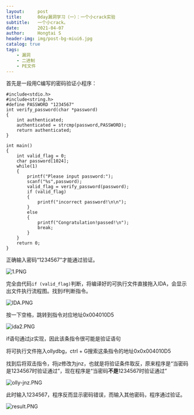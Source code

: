 ```yaml
---
layout:     post
title:      0day漏洞学习（一）：一个小crack实验
subtitle:   一个小crack。
date:       2021-04-07
author:     Hongtai S
header-img: img/post-bg-miui6.jpg
catalog: true
tags:
    - 漏洞
    - 二进制
    - PE文件
---
```


首先是一段用C编写的密码验证小程序：
```cpp,c
#include<stdio.h>
#include<string.h>
#define PASSWORD "1234567"
int verify_password(char *password)
{
	int authenticated;
	authenticated = strcmp(password,PASSWORD);
	return authenticated;
}

int main()
{
	int valid_flag = 0;
	char password[1024];
	while(1)
	{
		printf("Please input password:");
		scanf("%s",password);
		valid_flag = verify_password(password);
		if (valid_flag)
		{
			printf("incorrect password!\n\n");
		}
		else
		{
			printf("Congratulation!passed!\n");
			break;
		}
	}
	return 0;
}

```

正确输入密码“1234567”才能通过验证。

![1.PNG](https://i.loli.net/2021/04/07/AycqhLTwNJB3OVn.png)

完全由代码`if (valid_flag)`判断，将编译好的可执行文件直接拖入IDA，会显示出文件执行流程图。找到if判断指令。

![IDA.PNG](https://i.loli.net/2021/04/07/Cfbs19Dt7kBi5vQ.png)

按一下空格，跳转到指令对应地址0x004010D5

![ida2.PNG](https://i.loli.net/2021/04/07/3z8w1WGvgcDAx4I.png)

if语句通过jz实现，因此该条指令很可能是验证语句

将可执行文件拖入ollydbg，ctrl + G搜索这条指令的地址0x0x004010D5

找到后将双击指令，将jz修改为jnz，也就是将验证条件取反，原来程序是“当密码是1234567时验证通过”，现在程序是“当密码**不是**1234567时验证通过”

![olly-jnz.PNG](https://i.loli.net/2021/04/07/wmuyeaHUjLMcYBi.png)

此时输入1234567，程序反而显示密码错误，而输入其他密码，程序通过验证。

![result.PNG](https://i.loli.net/2021/04/07/AkDnBPoGOqXuWlt.png)








